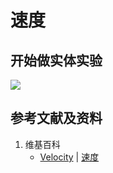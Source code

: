 # 速度

## 开始做实体实验

![](/images/力学/运动/速度/1a1.jpg)

## 参考文献及资料

1. 维基百科
	- [Velocity](https://en.wikipedia.org/wiki/Velocity) | [速度](https://zh.wikipedia.org/wiki/速度) 
